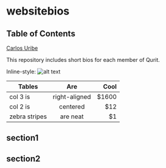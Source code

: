 # websitebios

## Table of Contents

[Carlos Uribe](CU.md)


This repository includes short bios for each member of Qurit.

Inline-style: 
![alt text](https://www.bccrc.ca/dept/io-programs/qurit/sites/qurit/files/FINAL_QURIT_PNG_60.png "Logo Title Text 1")


| Tables        | Are           | Cool  |
| ------------- |:-------------:| -----:|
| col 3 is      | right-aligned | $1600 |
| col 2 is      | centered      |   $12 |
| zebra stripes | are neat      |    $1 |


## section1


## section2
